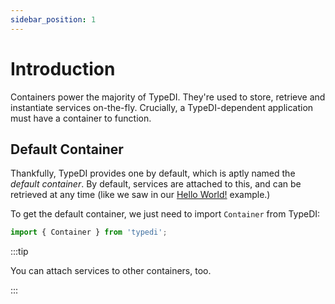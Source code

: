 ```yaml
---
sidebar_position: 1
---
```


# Introduction

Containers power the majority of TypeDI. They're used to store, retrieve and instantiate services on-the-fly.
Crucially, a TypeDI-dependent application must have a container to function.

## Default Container

Thankfully, TypeDI provides one by default, which is aptly named the *default container*.
By default, services are attached to this, and can be retrieved at any time (like we saw in our [Hello World!](../../examples/hello-world.md) example.)

To get the default container, we just need to import `Container` from TypeDI:

```ts
import { Container } from 'typedi';
```



:::tip

You can attach services to other containers, too.

:::
